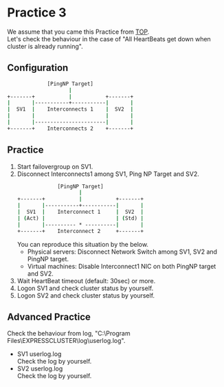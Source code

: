 # Practice 3
We assume that you came this Practice from [TOP](https://github.com/Igaigasuru/Practice/edit/master/EC/PingNP/Practice_PingNP_top.md).  
Let's check the behaviour in the case of "All HeartBeats get down when cluster is already running".

## Configuration
```bat
             [PingNP Target]
                    |
+-------+           |           +-------+
|       |-----------+-----------|       |
|  SV1  |    Interconnects 1    |  SV2  |
|       |                       |       |
|       |-----------------------|       |
+-------+    Interconnects 2    +-------+
```
## Practice
1. Start failovergroup on SV1.
1. Disconnect Interconnects1 among SV1, Ping NP Target and SV2.
	```bat
	             [PingNP Target]
	                    |
	+-------+           |           +-------+
	|       |-----------+-----------|       |
	|  SV1  |    Interconnect 1     |  SV2  |
	| (Act) |                       | (Std) |
	|       |---------- * ----------|       |
	+-------+    Interconnect 2     +-------+
	```  
	You can reproduce this situation by the below.
	- Physical servers: Disconnect Network Switch among SV1, SV2 and PingNP target.
	- Virtual machines: Disable Interconnect1 NIC on both PingNP target and SV2.  
1. Wait HeartBeat timeout (default: 30sec) or more.
1. Logon SV1 and check cluster status by yourself.
1. Logon SV2 and check cluster status by yourself.

## Advanced Practice
Check the behaviour from log, "C:\Program Files\EXPRESSCLUSTER\log\userlog.log".

- SV1 userlog.log  
	Check the log by yourself.
- SV2 userlog.log  
	Check the log by yourself.
